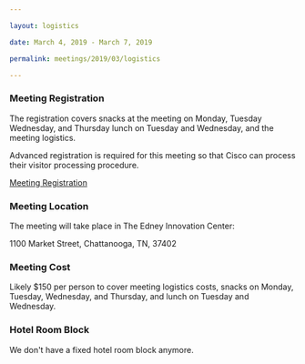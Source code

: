 ```yaml
---

layout: logistics

date: March 4, 2019 - March 7, 2019

permalink: meetings/2019/03/logistics

---
```


### Meeting Registration

The registration covers snacks at the meeting on Monday, Tuesday Wednesday, and Thursday lunch on
Tuesday and Wednesday, and the meeting logistics.

Advanced registration is required for this meeting so that Cisco can process their visitor
processing procedure.

[Meeting Registration]()

### Meeting Location

The meeting will take place in The Edney Innovation Center:

1100 Market Street, Chattanooga, TN, 37402

### Meeting Cost

Likely $150 per person to cover meeting logistics costs, snacks on Monday, Tuesday, Wednesday, and
Thursday, and lunch on Tuesday and Wednesday.  

### Hotel Room Block

We don't have a fixed hotel room block anymore.

